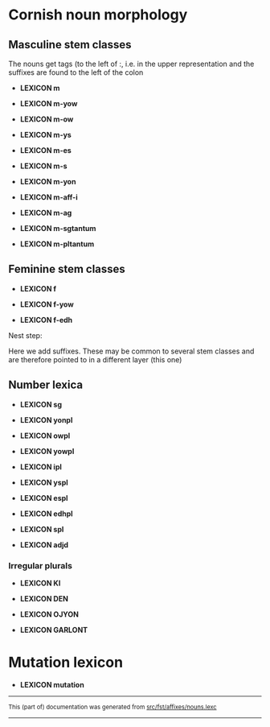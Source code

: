 # Cornish noun morphology

## Masculine stem classes
The nouns get tags (to the left of :, i.e. in the upper representation
and the suffixes are found to the left of the colon

* **LEXICON m** 

* **LEXICON m-yow** 

* **LEXICON m-ow** 

* **LEXICON m-ys** 

* **LEXICON m-es** 

* **LEXICON m-s** 

* **LEXICON m-yon** 

* **LEXICON m-aff-i** 

* **LEXICON m-ag** 

* **LEXICON m-sgtantum** 

* **LEXICON m-pltantum** 

## Feminine stem classes

* **LEXICON f** 

* **LEXICON f-yow** 

* **LEXICON f-edh** 

Nest step:

Here we add suffixes. These may be common to several stem classes
and are therefore pointed to in a different layer (this one)

## Number lexica

* **LEXICON sg** 

* **LEXICON yonpl** 

* **LEXICON owpl** 

* **LEXICON yowpl** 

* **LEXICON ipl** 

* **LEXICON yspl** 

* **LEXICON espl** 

* **LEXICON edhpl** 

* **LEXICON spl** 

* **LEXICON adjd** 

### Irregular plurals

* **LEXICON KI** 

* **LEXICON DEN** 

* **LEXICON OJYON** 

* **LEXICON GARLONT** 

# Mutation lexicon

* **LEXICON mutation** 

* * *

<small>This (part of) documentation was generated from [src/fst/affixes/nouns.lexc](https://github.com/giellalt/lang-cor/blob/main/src/fst/affixes/nouns.lexc)</small>

---

